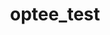 ---
parent_project: optee
permalink: /engineering/projects/optee/optee_test/
project_link_name: optee_test
project_url: https://github.com/OP-TEE/optee_test
statsAvailable: 'true'
title: optee_test
---